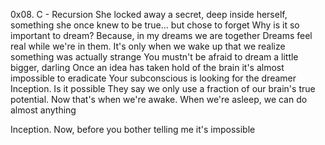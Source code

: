 0x08. C - Recursion
She locked away a secret, deep inside herself, something she once knew to be true... but chose to forget
Why is it so important to dream? Because, in my dreams we are together
Dreams feel real while we're in them. It's only when we wake up that we realize something was actually strange
You mustn't be afraid to dream a little bigger, darling
Once an idea has taken hold of the brain it's almost impossible to eradicate
Your subconscious is looking for the dreamer
Inception. Is it possible
They say we only use a fraction of our brain's true potential. Now that's when we're awake. When we're asleep, we can do almost anything

Inception. Now, before you bother telling me it's impossible
